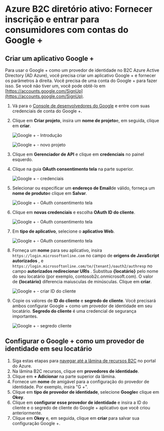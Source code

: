 <properties
    pageTitle="Azure B2C diretório ativo: Configuração Google + | Microsoft Azure"
    description="Fornece inscrição e entrar para consumidores com contas do Google + em seus aplicativos que são protegidos por Azure Active Directory B2C."
    services="active-directory-b2c"
    documentationCenter=""
    authors="swkrish"
    manager="mbaldwin"
    editor="bryanla"/>

<tags
    ms.service="active-directory-b2c"
    ms.workload="identity"
    ms.tgt_pltfrm="na"
    ms.devlang="na"
    ms.topic="article"
    ms.date="07/24/2016"
    ms.author="swkrish"/>

# <a name="azure-active-directory-b2c-provide-sign-up-and-sign-in-to-consumers-with-google-accounts"></a>Azure B2C diretório ativo: Fornecer inscrição e entrar para consumidores com contas do Google +

## <a name="create-a-google-application"></a>Criar um aplicativo Google +

Para usar o Google + como um provedor de identidade no B2C Azure Active Directory (AD Azure), você precisa criar um aplicativo Google + e fornecer os parâmetros à direita. Você precisa de uma conta do Google + para fazer isso. Se você não tiver um, você pode obtê-lo em [https://accounts.google.com/SignUp](https://accounts.google.com/SignUp).

1. Vá para o [Console de desenvolvedores do Google](https://console.developers.google.com/) e entre com suas credenciais de conta do Google +.
2. Clique em **Criar projeto**, insira um **nome de projeto**e, em seguida, clique em **criar**.

    ![Google + - Introdução](./media/active-directory-b2c-setup-goog-app/google-get-started.png)

    ![Google + - novo projeto](./media/active-directory-b2c-setup-goog-app/google-new-project.png)

3. Clique em **Gerenciador de API** e clique em **credenciais** no painel esquerdo.
4. Clique na guia **OAuth consentimento tela** na parte superior.

    ![Google + - credenciais](./media/active-directory-b2c-setup-goog-app/google-add-cred.png)

5. Selecionar ou especificar um **endereço de Email**de válido, forneça um **nome de produto**e clique em **Salvar**.

    ![Google + - OAuth consentimento tela](./media/active-directory-b2c-setup-goog-app/google-consent-screen.png)

6. Clique em **novas credenciais** e escolha **OAuth ID do cliente**.

    ![Google + - OAuth consentimento tela](./media/active-directory-b2c-setup-goog-app/google-add-oauth2-client-id.png)

7. Em **tipo de aplicativo**, selecione o **aplicativo Web**.

    ![Google + - OAuth consentimento tela](./media/active-directory-b2c-setup-goog-app/google-web-app.png)

8. Forneça um **nome** para seu aplicativo, insira `https://login.microsoftonline.com` no campo de **origens de JavaScript autorizados** , e `https://login.microsoftonline.com/te/{tenant}/oauth2/authresp` no campo **autorizados redirecionar URIs** . Substitua **{locatário}** pelo nome do seu locatário (por exemplo, contosob2c.onmicrosoft.com). O valor de **{locatário}** diferencia maiusculas de minúsculas. Clique em **criar**.

    ![Google + - criar ID do cliente](./media/active-directory-b2c-setup-goog-app/google-create-client-id.png)

9. Copie os valores de **ID do cliente** e **segredo de cliente**. Você precisará ambos configurar Google + como um provedor de identidade em seu locatário. **Segredo do cliente** é uma credencial de segurança importantes.

    ![Google + - segredo cliente](./media/active-directory-b2c-setup-goog-app/google-client-secret.png)

## <a name="configure-google-as-an-identity-provider-in-your-tenant"></a>Configurar o Google + como um provedor de identidade em seu locatário

1. Siga estas etapas para [navegar até a lâmina de recursos B2C](active-directory-b2c-app-registration.md#navigate-to-the-b2c-features-blade) no portal do Azure.
2. Na lâmina B2C recursos, clique em **provedores de identidade**.
3. Clique em **+ Adicionar** na parte superior da lâmina.
4. Fornece um **nome** de amigável para a configuração do provedor de identidade. Por exemplo, insira "G +".
5. Clique em **tipo de provedor de identidade**, selecione **Google**e clique em **Okey**.
6. Clique em **configurar esse provedor de identidade** e insira a ID do cliente e o segredo de cliente do Google + aplicativo que você criou anteriormente.
7. Clique em **Okey** e, em seguida, clique em **criar** para salvar sua configuração Google +.
